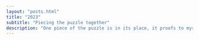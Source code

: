 ```yaml
---
layout: "posts.html"
title: "2023"
subtitle: "Piecing the puzzle together"
description: "One piece of the puzzle is in its place, it proofs to myself that with little steps, focus and dedication I can reach goals that seemed far of. This is very obvious for sports where I trained and got to measure progress. Still it is also true for my role in Business and in Personal life. The difficult thing is to understand how to train and measure progress as it's kind of intangible.  Setting Goals, studying and getting feedback are key in this process and I'll continue to work on this.""
---  
```




